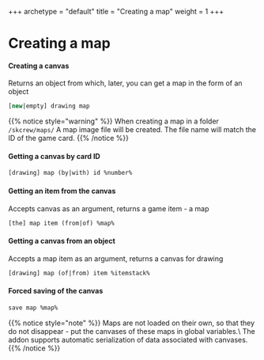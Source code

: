 +++
archetype = "default"
title = "Creating a map"
weight = 1
+++
# Creating a map

#### Creating a canvas
Returns an object from which, later, you can get a map in the form of an object
```vb
[new|empty] drawing map
```
{{% notice style="warning" %}}
When creating a map in a folder `/skcrew/maps/` A map image file will be created. The file name will match the ID of the game card.
{{% /notice %}}
#### Getting a canvas by card ID
```vb
[drawing] map (by|with) id %number%
```

#### Getting an item from the canvas
Accepts canvas as an argument, returns a game item - a map
```vb
[the] map item (from|of) %map%
```

#### Getting a canvas from an object
Accepts a map item as an argument, returns a canvas for drawing
```vb
[drawing] map (of|from) item %itemstack%
```

#### Forced saving of the canvas
```vb
save map %map%
```
{{% notice style="note" %}}
Maps are not loaded on their own, so that they do not disappear - put the canvases of these maps in global variables.\ 
The addon supports automatic serialization of data associated with canvases.
{{% /notice %}}

